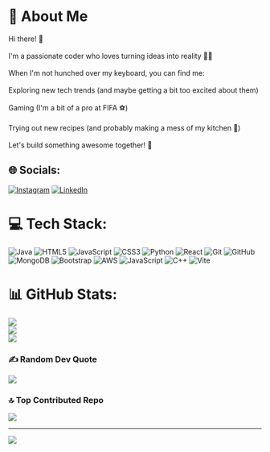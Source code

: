 # 💫 About Me
Hi there! 👋<br><br>I'm a passionate coder who loves turning ideas into reality 👨‍💻 <br><br>When I'm not hunched over my keyboard, you can find me:<br><br>Exploring new tech trends (and maybe getting a bit too excited about them)<br><br>Gaming (I'm a bit of a pro at FIFA ⚽️)<br><br>Trying out new recipes (and probably making a mess of my kitchen 🫠)<br><br>Let's build something awesome together! 🚀


## 🌐 Socials:
[![Instagram](https://img.shields.io/badge/Instagram-%23E4405F.svg?logo=Instagram&logoColor=white)](https://instagram.com/notsamin_y_c) [![LinkedIn](https://img.shields.io/badge/LinkedIn-%230077B5.svg?logo=linkedin&logoColor=white)](https://www.linkedin.com/in/samin-chowdhury-602653232/) 

# 💻 Tech Stack:
![Java](https://img.shields.io/badge/java-%23ED8B00.svg?style=for-the-badge&logo=openjdk&logoColor=white) ![HTML5](https://img.shields.io/badge/html5-%23E34F26.svg?style=for-the-badge&logo=html5&logoColor=white) ![JavaScript](https://img.shields.io/badge/javascript-%23323330.svg?style=for-the-badge&logo=javascript&logoColor=%23F7DF1E) ![CSS3](https://img.shields.io/badge/css3-%231572B6.svg?style=for-the-badge&logo=css3&logoColor=white) ![Python](https://img.shields.io/badge/python-3670A0?style=for-the-badge&logo=python&logoColor=ffdd54) ![React](https://img.shields.io/badge/react-%2320232a.svg?style=for-the-badge&logo=react&logoColor=%2361DAFB) ![Git](https://img.shields.io/badge/git-%23F05033.svg?style=for-the-badge&logo=git&logoColor=white) ![GitHub](https://img.shields.io/badge/github-%23121011.svg?style=for-the-badge&logo=github&logoColor=white) ![MongoDB](https://img.shields.io/badge/MongoDB-%234ea94b.svg?style=for-the-badge&logo=mongodb&logoColor=white) ![Bootstrap](https://img.shields.io/badge/bootstrap-%238511FA.svg?style=for-the-badge&logo=bootstrap&logoColor=white) ![AWS](https://img.shields.io/badge/AWS-%23FF9900.svg?style=for-the-badge&logo=amazon-aws&logoColor=white) ![JavaScript](https://img.shields.io/badge/javascript-%23323330.svg?style=for-the-badge&logo=javascript&logoColor=%23F7DF1E) ![C++](https://img.shields.io/badge/c++-%2300599C.svg?style=for-the-badge&logo=c%2B%2B&logoColor=white) ![Vite](https://img.shields.io/badge/vite-%23646CFF.svg?style=for-the-badge&logo=vite&logoColor=white)
# 📊 GitHub Stats:
![](https://github-readme-stats.vercel.app/api?username=saminyc&theme=nightowl&hide_border=false&include_all_commits=false&count_private=false)<br/>
![](https://github-readme-streak-stats.herokuapp.com/?user=saminyc&theme=nightowl&hide_border=false)<br/>
![](https://github-readme-stats.vercel.app/api/top-langs/?username=saminyc&theme=nightowl&hide_border=false&include_all_commits=false&count_private=false&layout=compact)

### ✍️ Random Dev Quote
![](https://quotes-github-readme.vercel.app/api?type=horizontal&theme=tokyonight)

### 🔝 Top Contributed Repo
![](https://github-contributor-stats.vercel.app/api?username=saminyc&limit=5&theme=tokyonight&combine_all_yearly_contributions=true)

---
[![](https://visitcount.itsvg.in/api?id=saminyc&icon=6&color=1)](https://visitcount.itsvg.in)

<!-- Proudly created with GPRM ( https://gprm.itsvg.in ) -->
